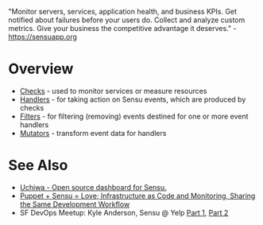"Monitor servers, services, application health, and business KPIs. Get notified about failures before your users do. Collect and analyze custom metrics. Give your business the competitive advantage it deserves." - <https://sensuapp.org>

# Overview

- [Checks](https://sensuapp.org/docs/latest/getting-started-with-checks) - used to monitor services or measure resources
- [Handlers](https://sensuapp.org/docs/latest/getting-started-with-handlers) - for taking action on Sensu events, which are produced by checks
- [Filters](https://sensuapp.org/docs/latest/getting-started-with-filters) - for filtering (removing) events destined for one or more event handlers
- [Mutators](https://sensuapp.org/docs/latest/getting-started-with-mutators) - transform event data for handlers

# See Also

- [Uchiwa - Open source dashboard for Sensu.](https://uchiwa.io/)
- [Puppet + Sensu = Love; Infrastructure as Code and Monitoring, Sharing the Same Development Workflow](https://puppetlabs.com/presentations/puppet-sensu-love-infrastructure-code-and-monitoring-sharing-same-development-workflow)
- SF DevOps Meetup: Kyle Anderson, Sensu @ Yelp [Part 1](https://vimeo.com/92770954), [Part 2](https://vimeo.com/92838680)
